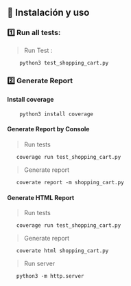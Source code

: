 ##  :page_facing_up: Instalación y uso 

###  :one: Run all tests: 
>Run Test :
```
    python3 test_shopping_cart.py
```

### :two: Generate Report
#### Install coverage
```
    python3 install coverage 
```
#### Generate Report by Console
>Run tests
```
   coverage run test_shopping_cart.py
```
> Generate report
```
   coverate report -m shopping_cart.py
```
#### Generate HTML Report
>Run tests
```
   coverage run test_shopping_cart.py
```
> Generate report
```
   coverate html shopping_cart.py
```
> Run server
```
   python3 -m http.server
```